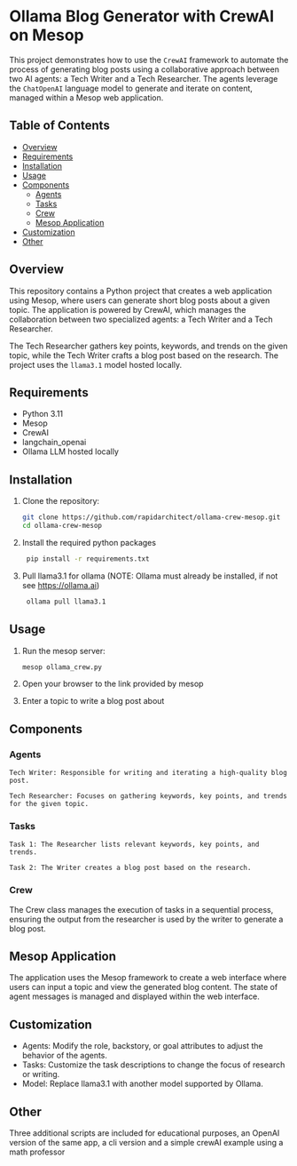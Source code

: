 # Ollama Blog Generator with CrewAI on Mesop

This project demonstrates how to use the `CrewAI` framework to automate the process of generating blog posts using a collaborative approach between two AI agents: a Tech Writer and a Tech Researcher. The agents leverage the `ChatOpenAI` language model to generate and iterate on content, managed within a Mesop web application.

## Table of Contents

- [Overview](#overview)
- [Requirements](#requirements)
- [Installation](#installation)
- [Usage](#usage)
- [Components](#components)
  - [Agents](#agents)
  - [Tasks](#tasks)
  - [Crew](#crew)
  - [Mesop Application](#mesop-application)
- [Customization](#customization)
- [Other](#other)

## Overview

This repository contains a Python project that creates a web application using Mesop, where users can generate short blog posts about a given topic. The application is powered by CrewAI, which manages the collaboration between two specialized agents: a Tech Writer and a Tech Researcher.

The Tech Researcher gathers key points, keywords, and trends on the given topic, while the Tech Writer crafts a blog post based on the research. The project uses the `llama3.1` model hosted locally.

## Requirements

- Python 3.11
- Mesop
- CrewAI
- langchain_openai
- Ollama LLM hosted locally

## Installation

1. Clone the repository:
   ```bash
   git clone https://github.com/rapidarchitect/ollama-crew-mesop.git
   cd ollama-crew-mesop
   ```
2. Install the required python packages
   ```bash
    pip install -r requirements.txt
    ```
3. Pull llama3.1 for ollama (NOTE: Ollama must already be installed, if not see https://ollama.ai)
   ```bash
    ollama pull llama3.1
    ```

## Usage
1. Run the mesop server:
   ```bash
   mesop ollama_crew.py
   ```
2. Open your browser to the link provided by mesop

3. Enter a topic to write a blog post about

## Components

### Agents
    Tech Writer: Responsible for writing and iterating a high-quality blog post.

    Tech Researcher: Focuses on gathering keywords, key points, and trends for the given topic.

### Tasks
    Task 1: The Researcher lists relevant keywords, key points, and trends.

    Task 2: The Writer creates a blog post based on the research.

### Crew
The Crew class manages the execution of tasks in a sequential process, ensuring the output from the researcher is used by the writer to generate a blog post.

## Mesop Application
The application uses the Mesop framework to create a web interface where users can input a topic and view the generated blog content. The state of agent messages is managed and displayed within the web interface.

## Customization
  - Agents: Modify the role, backstory, or goal attributes to adjust the behavior of the agents.
  - Tasks: Customize the task descriptions to change the focus of research or writing.
  - Model: Replace llama3.1 with another model supported by Ollama.

  ## Other
  Three additional scripts are included for educational purposes, an OpenAI version of the same app, a cli version and a simple crewAI example using a math professor